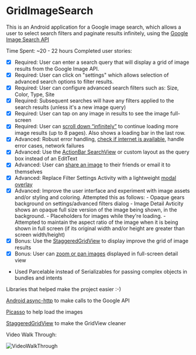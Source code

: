 # GridImageSearch

This is an Android application for a Google image search, which allows a user to select search filters and paginate results infinitely, using the [Google Image Search API](https://developers.google.com/image-search/v1/jsondevguide#json_reference) 

Time Spent: ~20 - 22 hours 
Completed user stories:

 * [x] Required: User can enter a search query that will display a grid of image results from the Google Image API.
 * [x] Required: User can click on "settings" which allows selection of advanced search options to filter results.
 * [x] Required: User can configure advanced search filters such as: Size, Color, Type, Site
 * [x] Required: Subsequent searches will have any filters applied to the search results (unless it's a new image query)
 * [x] Required: User can tap on any image in results to see the image full-screen 
 * [x] Required: User can [scroll down “infinitely”](http://guides.codepath.com/android/Endless-Scrolling-with-AdapterViews) to continue loading more image results (up to 8 pages). Also shows a loading bar in the last row. 
 * [x] Advanced: Robust error handling, [check if internet is available](http://guides.codepath.com/android/Sending-and-Managing-Network-Requests#checking-for-network-connectivity), handle error cases, network failures
 * [x] Advanced: Use the [ActionBar SearchView](http://guides.codepath.com/android/Extended-ActionBar-Guide#adding-searchview-to-actionbar) or custom layout as the query box instead of an EditText
 * [x] Advanced: User can [share an image](http://guides.codepath.com/android/Sharing-Content-with-Intents) to their friends or email it to themselves
 * [x] Advanced: Replace Filter Settings Activity with a lightweight [modal overlay](http://guides.codepath.com/android/Using-DialogFragment) 
 * [x] Advanced: Improve the user interface and experiment with image assets and/or styling and coloring. Attempted this as follows:
       - Opaque gears background on settings/advanced filters dialog
       - Image Detail Avticity shows an opaque full size version of the image being shown, in the background. 
       - Placeholders for images while they're loading. 
       - Attempted to maintain the aspect ratio of the image when it is being shown in full screen (if its original width and/or height are greater than screen width/height) 
 * [x] Bonus: Use the [StaggeredGridView](https://github.com/f-barth/AndroidStaggeredGrid) to display improve the grid of image results
 * [x] Bonus: User can [zoom or pan images](https://github.com/MikeOrtiz/TouchImageView) displayed in full-screen detail view
 * Used Parcelable instead of Serializables for passing complex objects in bundles and intents 
 
Libraries that helped make the project easier :-)

[Android async-http](http://loopj.com/android-async-http/) to make calls to the Google API

[Picasso](http://square.github.io/picasso/) to help load the images

[StaggeredGridView](https://github.com/f-barth/AndroidStaggeredGrid) to make the GridView cleaner

Video Walk Through: 

![VideoWalkThrough](VideoWalkThroughForGridImgSearch.gif)



